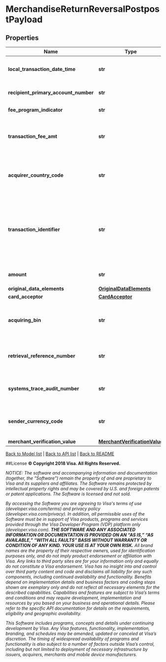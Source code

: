 # MerchandiseReturnReversalPostpostPayload

## Properties
Name | Type | Description | Notes
------------ | ------------- | ------------- | -------------
**local_transaction_date_time** | **str** | This should be +/- 3 days from the current date.&lt;br&gt;&lt;br&gt;The date is in yyyy-mm-ddThh:mm:ss format | 
**recipient_primary_account_number** | **str** | Populate with Consumer PAN used in the refund transaction. | 
**fee_program_indicator** | **str** | Originators can leave this field blank. | [optional] 
**transaction_fee_amt** | **str** | Prefix ‘D’Originators are required to populate convenience fee amount in this field to be returned, if presented in the original refund message. | [optional] 
**acquirer_country_code** | **str** | Use a 3-digit numeric country code for the country. This must match the information provided during program enrollment. | 
**transaction_identifier** | **str** | &lt;b&gt;Conditional.&lt;/b&gt; If originator submits merchant payment transaction using MerchantPushPayments API, they should submit the same value of transactionIdentifier in API request.  Otherwise, do not use this field in the API request. | 
**amount** | **str** | The amount must match the original refund transaction. | 
**original_data_elements** | [**OriginalDataElements**](OriginalDataElements.md) |  | 
**card_acceptor** | [**CardAcceptor**](CardAcceptor.md) |  | 
**acquiring_bin** | **str** | This BIN number identifies the originator of refund transaction. This information must match the BIN provided during enrollment. | 
**retrieval_reference_number** | **str** | Numeric only. This value must match the retrievalReferenceNumber previously sent in the original refund transaction. | 
**systems_trace_audit_number** | **str** | Numeric only. This value must match with the systemsTraceAuditNumber previously sent in the original refund transaction. | 
**sender_currency_code** | **str** | The code in this field must always reflect the currency previously sent in the original refund transaction. | 
**merchant_verification_value** | [**MerchantVerificationValue**](MerchantVerificationValue.md) |  | [optional] 

[Back to Model list](../README.md#documentation-for-models)   |   [Back to API list](../README.md#documentation-for-api-endpoints)   |   [Back to README](../README.md)



##License
**© Copyright 2018 Visa. All Rights Reserved.**

*NOTICE: The software and accompanying information and documentation (together, the “Software”) remain the property of
and are proprietary to Visa and its suppliers and affiliates. The Software remains protected by intellectual property
rights and may be covered by U.S. and foreign patents or patent applications. The Software is licensed and not sold.*

*By accessing the Software you are agreeing to Visa's terms of use (developer.visa.com/terms) and privacy policy (developer.visa.com/privacy).
In addition, all permissible uses of the Software must be in support of Visa products, programs and services provided
through the Visa Developer Program (VDP) platform only (developer.visa.com). **THE SOFTWARE AND ANY ASSOCIATED
INFORMATION OR DOCUMENTATION IS PROVIDED ON AN “AS IS,” “AS AVAILABLE,” “WITH ALL FAULTS” BASIS WITHOUT WARRANTY OR
CONDITION OF ANY KIND. YOUR USE IS AT YOUR OWN RISK.** All brand names are the property of their respective owners, used for identification purposes only, and do not imply
product endorsement or affiliation with Visa. Any links to third party sites are for your information only and equally
do not constitute a Visa endorsement. Visa has no insight into and control over third party content and code and disclaims
all liability for any such components, including continued availability and functionality. Benefits depend on implementation
details and business factors and coding steps shown are exemplary only and do not reflect all necessary elements for the
described capabilities. Capabilities and features are subject to Visa’s terms and conditions and may require development,
implementation and resources by you based on your business and operational details. Please refer to the specific
API documentation for details on the requirements, eligibility and geographic availability.*

*This Software includes programs, concepts and details under continuing development by Visa. Any Visa features,
functionality, implementation, branding, and schedules may be amended, updated or canceled at Visa’s discretion.
The timing of widespread availability of programs and functionality is also subject to a number of factors outside Visa’s control,
including but not limited to deployment of necessary infrastructure by issuers, acquirers, merchants and mobile device manufacturers.*